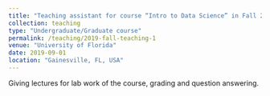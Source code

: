 ```yaml
---
title: "Teaching assistant for course “Intro to Data Science” in Fall 2019"
collection: teaching
type: "Undergraduate/Graduate course"
permalink: /teaching/2019-fall-teaching-1
venue: "University of Florida"
date: 2019-09-01
location: "Gainesville, FL, USA"
---
```


Giving lectures for lab work of the course, grading and question answering.
